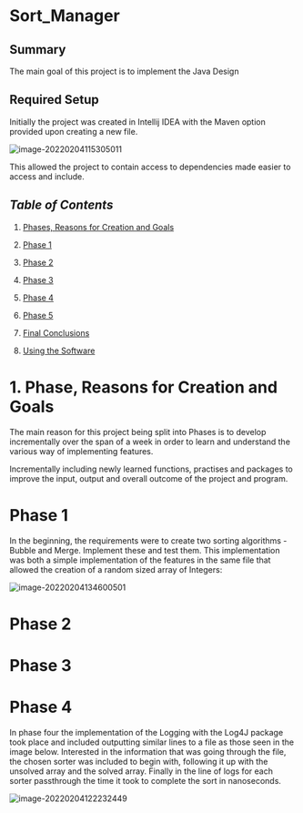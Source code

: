 # Sort_Manager
## Summary

The main goal of this project is to implement the Java Design

## Required Setup

Initially the project was created in Intellij IDEA with the Maven option provided upon creating a new file.

![image-20220204115305011](C:\Users\wiico\AppData\Roaming\Typora\typora-user-images\image-20220204115305011.png)

This allowed the project to contain access to dependencies made easier to access and include.







## *Table of Contents*

1. [Phases, Reasons for Creation and Goals](#1.-Phase,-Reasons-for-Creation-and-Goals)

2. [Phase 1](#Phase-1)
3. [Phase 2](#Phase-2)
4. [Phase 3](#Phase-3)
5. [Phase 4](#Phase-4)
6. [Phase 5](#Phase-5)
7. [Final Conclusions](#Final-Conclusions)
8. [Using the Software](#Using-the-Software)



# 1. Phase, Reasons for Creation and Goals

The main reason for this project being split into Phases is to develop incrementally over the span of a week in order to learn and understand the various way of implementing features.

Incrementally including newly learned functions, practises and packages to improve the input, output and overall outcome of the project and program.





# Phase 1

In the beginning, the requirements were to create two sorting algorithms - Bubble and Merge. Implement these and test them. This implementation was both a simple implementation of the features in the same file that allowed the creation of a random sized array of Integers:

![image-20220204134600501](C:\Users\wiico\AppData\Roaming\Typora\typora-user-images\image-20220204134600501.png)



# Phase 2



# Phase 3



# Phase 4

In phase four the implementation of the Logging with the Log4J package took place and included outputting similar lines to a file as those seen in the image below. Interested in the information that was going through the file, the chosen sorter was included to begin with, following it up with the unsolved array and the solved array. Finally in the line of logs for each sorter passthrough the time it took to complete the sort in nanoseconds. 

![image-20220204122232449](C:\Users\wiico\AppData\Roaming\Typora\typora-user-images\image-20220204122232449.png)

